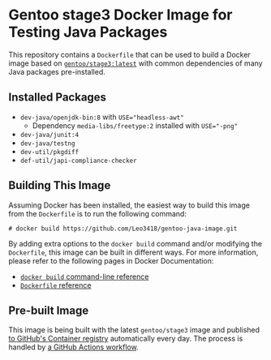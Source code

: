 # Gentoo stage3 Docker Image for Testing Java Packages

This repository contains a `Dockerfile` that can be used to build a Docker
image based on [`gentoo/stage3:latest`][gentoo-stage3] with common dependencies
of many Java packages pre-installed.

[gentoo-stage3]: https://hub.docker.com/r/gentoo/stage3

## Installed Packages

- `dev-java/openjdk-bin:8` with `USE="headless-awt"`
  - Dependency `media-libs/freetype:2` installed with `USE="-png"`
- `dev-java/junit:4`
- `dev-java/testng`
- `dev-util/pkgdiff`
- `def-util/japi-compliance-checker`

## Building This Image

Assuming Docker has been installed, the easiest way to build this image from
the `Dockerfile` is to run the following command:

```console
# docker build https://github.com/Leo3418/gentoo-java-image.git
```

By adding extra options to the `docker build` command and/or modifying the
`Dockerfile`, this image can be built in different ways.  For more information,
please refer to the following pages in Docker Documentation:

- [`docker build` command-line reference][docker-build]
- [`Dockerfile` reference][dockerfile]

[docker-build]: https://docs.docker.com/engine/reference/commandline/build/
[dockerfile]: https://docs.docker.com/engine/reference/builder/

## Pre-built Image

This image is being built with the latest `gentoo/stage3` image and published
[to GitHub's Container registry][ghcr-image] automatically every day.  The
process is handled by [a GitHub Actions workflow][workflow].

[ghcr-image]: https://github.com/Leo3418/gentoo-java-image/pkgs/container/gentoo-stage3-amd64-java
[workflow]: https://github.com/Leo3418/gentoo-java-image/actions/workflows/publish.yml
